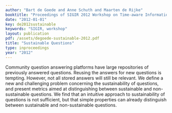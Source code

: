 ```yaml
---
author: "Bart de Goede and Anne Schuth and Maarten de Rijke"
booktitle: "Proceedings of SIGIR 2012 Workshop on Time-aware Information Access"
date: "2012-01-01"
key: de2012sustainable
keywords: "SIGIR, workshop"
layout: publication
pdf: /assets/degoede-sustainable-2012.pdf
title: "Sustainable Questions"
type: inproceedings
year: "2012"
---
```


Community question answering platforms have large repositories of previously answered questions. Reusing the answers for new questions is tempting. However, not all stored answers will still be relevant. We define a new and challenging problem concerning the sustainability of questions, and present metrics aimed at distinguishing between sustainable and non-sustainable questions. We find that an intuitive approach to sustainability of questions is not sufficient, but that simple properties can already distinguish between sustainable and non-sustainable questions.

